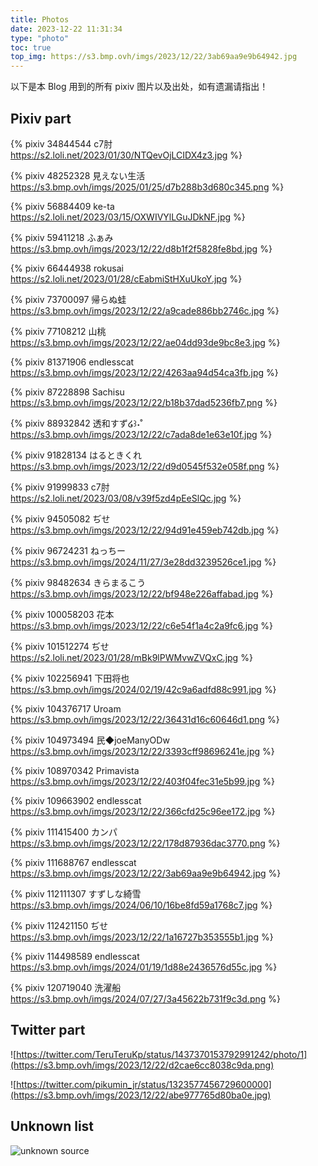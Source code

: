 ```yaml
---
title: Photos
date: 2023-12-22 11:31:34
type: "photo"
toc: true
top_img: https://s3.bmp.ovh/imgs/2023/12/22/3ab69aa9e9b64942.jpg
---
```


以下是本 Blog 用到的所有 pixiv 图片以及出处，如有遗漏请指出！

## Pixiv part

{% pixiv 34844544 c7肘 https://s2.loli.net/2023/01/30/NTQevOjLCIDX4z3.jpg %}

{% pixiv 48252328 見えない生活 https://s3.bmp.ovh/imgs/2025/01/25/d7b288b3d680c345.png %}

{% pixiv 56884409 ke-ta https://s2.loli.net/2023/03/15/OXWIVYlLGuJDkNF.jpg %}

{% pixiv 59411218 ふぁみ https://s3.bmp.ovh/imgs/2023/12/22/d8b1f2f5828fe8bd.jpg %}

{% pixiv 66444938 rokusai https://s2.loli.net/2023/01/28/cEabmiStHXuUkoY.jpg %}

{% pixiv 73700097 帰らぬ蛙 https://s3.bmp.ovh/imgs/2023/12/22/a9cade886bb2746c.jpg %}

{% pixiv 77108212 山桃 https://s3.bmp.ovh/imgs/2023/12/22/ae04dd93de9bc8e3.jpg %}

{% pixiv 81371906 endlesscat https://s3.bmp.ovh/imgs/2023/12/22/4263aa94d54ca3fb.jpg %}

{% pixiv 87228898 Sachisu https://s3.bmp.ovh/imgs/2023/12/22/b18b37dad5236fb7.png %}

{% pixiv 88932842 透和すず໒꒱˖˚ https://s3.bmp.ovh/imgs/2023/12/22/c7ada8de1e63e10f.jpg %}

{% pixiv 91828134 はるときくれ https://s3.bmp.ovh/imgs/2023/12/22/d9d0545f532e058f.png %}

{% pixiv 91999833 c7肘 https://s2.loli.net/2023/03/08/v39f5zd4pEeSlQc.jpg %}

{% pixiv 94505082 ぢせ https://s3.bmp.ovh/imgs/2023/12/22/94d91e459eb742db.jpg %}

{% pixiv 96724231 ねっちー https://s3.bmp.ovh/imgs/2024/11/27/3e28dd3239526ce1.jpg %}

{% pixiv 98482634 きらまるこう https://s3.bmp.ovh/imgs/2023/12/22/bf948e226affabad.jpg %}

{% pixiv 100058203 花本 https://s3.bmp.ovh/imgs/2023/12/22/c6e54f1a4c2a9fc6.jpg %}

{% pixiv 101512274 ぢせ https://s2.loli.net/2023/01/28/mBk9lPWMvwZVQxC.jpg %}

{% pixiv 102256941 下田将也 https://s3.bmp.ovh/imgs/2024/02/19/42c9a6adfd88c991.jpg %}

{% pixiv 104376717 Uroam https://s3.bmp.ovh/imgs/2023/12/22/36431d16c60646d1.png %}

{% pixiv 104973494 民◆joeManyODw https://s3.bmp.ovh/imgs/2023/12/22/3393cff98696241e.jpg %}

{% pixiv 108970342 Primavista https://s3.bmp.ovh/imgs/2023/12/22/403f04fec31e5b99.jpg %}

{% pixiv 109663902 endlesscat https://s3.bmp.ovh/imgs/2023/12/22/366cfd25c96ee172.jpg %}

{% pixiv 111415400 カンパ https://s3.bmp.ovh/imgs/2023/12/22/178d87936dac3770.png %}

{% pixiv 111688767 endlesscat https://s3.bmp.ovh/imgs/2023/12/22/3ab69aa9e9b64942.jpg %}

{% pixiv 112111307 すずしな綺雪 https://s3.bmp.ovh/imgs/2024/06/10/16be8fd59a1768c7.jpg %}

{% pixiv 112421150 ぢせ https://s3.bmp.ovh/imgs/2023/12/22/1a16727b353555b1.jpg %}

{% pixiv 114498589 endlesscat https://s3.bmp.ovh/imgs/2024/01/19/1d88e2436576d55c.jpg %}

{% pixiv 120719040 洗濯船 https://s3.bmp.ovh/imgs/2024/07/27/3a45622b731f9c3d.png %}

## Twitter part

![https://twitter.com/TeruTeruKp/status/1437370153792991242/photo/1](https://s3.bmp.ovh/imgs/2023/12/22/d2cae6cc8038c9da.png)

![https://twitter.com/pikumin_jr/status/1323577456729600000](https://s3.bmp.ovh/imgs/2023/12/22/abe977765d80ba0e.jpg)

## Unknown list

![unknown source](https://static.zerochan.net/Hatsune.Miku.full.1661213.jpg)
